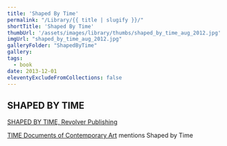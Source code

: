 ```yaml
---
title: 'Shaped By Time'
permalink: "/Library/{{ title | slugify }}/"
shortTitle: 'Shaped By Time'
thumbUrl: '/assets/images/library/thumbs/shaped_by_time_aug_2012.jpg'
imgUrl: "shaped_by_time_aug_2012.jpg"
galleryFolder: "ShapedByTime"
gallery:
tags:
  - book
date: 2013-12-01
eleventyExcludeFromCollections: false
---
```



<div class="Txt">
  <h2>SHAPED BY TIME</h2>
  <p><a href="http://revolver-publishing.com/w3NoM.php?nodeId=1203" target="_blank">SHAPED BY TIME, Revolver Publishing</a></p>
  <p><a href="https://mitpress.mit.edu/books/time" target="_blank">TIME Documents of Contemporary Art</a> mentions Shaped by Time</p>
</div>